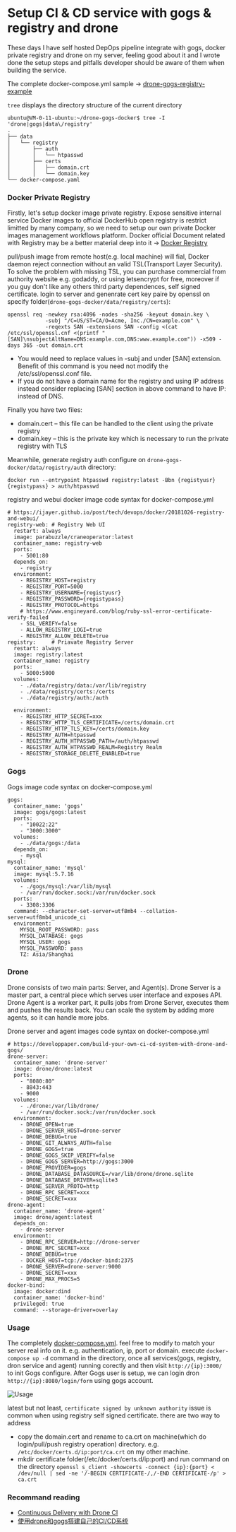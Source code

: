 # Setup CI & CD service with gogs & registry and drone
These days I have self hosted DepOps pipeline integrate with gogs, docker private registry and drone on my server, feeling good about it and I wrote done the setup steps and pitfalls developer should be aware of them when building the service.

The complete docker-compose.yml sample -> [drone-gogs-registry-example
](https://github.com/wenweih/drone-gogs-registry-example)

```tree``` displays the directory structure of the current directory
```
ubuntu@VM-0-11-ubuntu:~/drone-gogs-docker$ tree -I 'drone|gogs|data\/registry'
.
├── data
│   └── registry
│       ├── auth
│       │   └── htpasswd
│       ├── certs
│       │   ├── domain.crt
│       │   └── domain.key
└── docker-compose.yaml
```
### Docker Private Registry
Firstly, let's setup docker image private registry. Expose sensitive internal service Docker images to official DockerHub open registry is restrict limitted by many company, so we need to setup our own private Docker images management workflows platform. Docker official Document related with Registry may be a better material deep into it -> [Docker Registry](https://docs.docker.com/registry/)

pull/push image from remote host(e.g. local machine) will fial, Docker daemon reject connection without an valid TSL(Transport Layer Security). To solve the problem with missing TSL, you can purchase commercial from authority website e.g. godaddy, or using letsencrypt for free, moreover if you guy don't like any others third party dependences, self signed certificate. login to server and genenrate cert key paire by openssl on specify folder(```drone-gogs-docker/data/registry/certs```):
```
openssl req -newkey rsa:4096 -nodes -sha256 -keyout domain.key \
            -subj "/C=US/ST=CA/O=Acme, Inc./CN=example.com" \
            -reqexts SAN -extensions SAN -config <(cat /etc/ssl/openssl.cnf <(printf "[SAN]\nsubjectAltName=DNS:example.com,DNS:www.example.com")) -x509 -days 365 -out domain.crt
```
- You would need to replace values in -subj and under [SAN] extension. Benefit of this command is you need not modify the /etc/ssl/openssl.conf file.
- If you do not have a domain name for the registry and using IP address instead consider replacing [SAN] section in above command to have IP: <ip-address> instead of DNS.

Finally you have two files:
- domain.cert – this file can be handled to the client using the private registry
- domain.key – this is the private key which is necessary to run the private registry with TLS

Meanwhile, generate registry auth configure on ```drone-gogs-docker/data/registry/auth``` directory:
```
docker run --entrypoint htpasswd registry:latest -Bbn {registyusr} {registypass} > auth/htpasswd
```

registry and webui docker image code syntax for docker-compose.yml
```
# https://ijayer.github.io/post/tech/devops/docker/20181026-registry-and-webui/
registry-web: # Registry Web UI
  restart: always
  image: parabuzzle/craneoperator:latest
  container_name: registry-web
  ports:
    - 5001:80
  depends_on:
    - registry
  environment:
    - REGISTRY_HOST=registry
    - REGISTRY_PORT=5000
    - REGISTRY_USERNAME={registyusr}
    - REGISTRY_PASSWORD={registypass}
    - REGISTRY_PROTOCOL=https
    # https://www.engineyard.com/blog/ruby-ssl-error-certificate-verify-failed
    - SSL_VERIFY=false
    - ALLOW_REGISTRY_LOGI=true
    - REGISTRY_ALLOW_DELETE=true
registry:     # Priavate Registry Server
  restart: always
  image: registry:latest
  container_name: registry
  ports:
    - 5000:5000
  volumes:
    - ./data/registry/data:/var/lib/registry
    - ./data/registry/certs:/certs
    - ./data/registry/auth:/auth

  environment:
    - REGISTRY_HTTP_SECRET=xxx
    - REGISTRY_HTTP_TLS_CERTIFICATE=/certs/domain.crt
    - REGISTRY_HTTP_TLS_KEY=/certs/domain.key
    - REGISTRY_AUTH=htpasswd
    - REGISTRY_AUTH_HTPASSWD_PATH=/auth/htpasswd
    - REGISTRY_AUTH_HTPASSWD_REALM=Registry Realm
    - REGISTRY_STORAGE_DELETE_ENABLED=true
```
### Gogs
Gogs image code syntax on docker-compose.yml
```
gogs:
  container_name: 'gogs'
  image: gogs/gogs:latest
  ports:
    - "10022:22"
    - "3000:3000"
  volumes:
    - ./data/gogs:/data
  depends_on:
    - mysql
mysql:
  container_name: 'mysql'
  image: mysql:5.7.16
  volumes:
    - ./gogs/mysql:/var/lib/mysql
    - /var/run/docker.sock:/var/run/docker.sock
  ports:
    - 3308:3306
  command: --character-set-server=utf8mb4 --collation-server=utf8mb4_unicode_ci
  environment:
    MYSQL_ROOT_PASSWORD: pass
    MYSQL_DATABASE: gogs
    MYSQL_USER: gogs
    MYSQL_PASSWORD: pass
    TZ: Asia/Shanghai
```
### Drone
Drone consists of two main parts: Server, and Agent(s). Drone Server is a master part, a central piece which serves user interface and exposes API. Drone Agent is a worker part, it pulls jobs from Drone Server, executes them and pushes the results back. You can scale the system by adding more agents, so it can handle more jobs.

Drone server and agent images code syntax on docker-compose.yml
```
# https://developpaper.com/build-your-own-ci-cd-system-with-drone-and-gogs/
drone-server:
  container_name: 'drone-server'
  image: drone/drone:latest
  ports:
    - "8080:80"
    - 8843:443
    - 9000
  volumes:
    - ./drone:/var/lib/drone/
    - /var/run/docker.sock:/var/run/docker.sock
  environment:
    - DRONE_OPEN=true
    - DRONE_SERVER_HOST=drone-server
    - DRONE_DEBUG=true
    - DRONE_GIT_ALWAYS_AUTH=false
    - DRONE_GOGS=true
    - DRONE_GOGS_SKIP_VERIFY=false
    - DRONE_GOGS_SERVER=http://gogs:3000
    - DRONE_PROVIDER=gogs
    - DRONE_DATABASE_DATASOURCE=/var/lib/drone/drone.sqlite
    - DRONE_DATABASE_DRIVER=sqlite3
    - DRONE_SERVER_PROTO=http
    - DRONE_RPC_SECRET=xxx
    - DRONE_SECRET=xxx
drone-agent:
  container_name: 'drone-agent'
  image: drone/agent:latest
  depends_on:
    - drone-server
  environment:
    - DRONE_RPC_SERVER=http://drone-server
    - DRONE_RPC_SECRET=xxx
    - DRONE_DEBUG=true
    - DOCKER_HOST=tcp://docker-bind:2375
    - DRONE_SERVER=drone-server:9000
    - DRONE_SECRET=xxx
    - DRONE_MAX_PROCS=5
docker-bind:
  image: docker:dind
  container_name: 'docker-bind'
  privileged: true
  command: --storage-driver=overlay
```
### Usage
The completely [docker-compose.yml](https://github.com/wenweih/drone-gogs-registry-example/blob/master/docker-compose.yaml). feel free to modify to match your server real info on it. e.g. authentication, ip, port or domain. execute ```docker-compose up -d``` command in the directory, once all services(gogs, registry, dron service and agent) running corectly and then visit ```http://{ip}:3000/``` to init Gogs configure. After Gogs user is setup, we can login dron ```http://{ip}:8080/login/form``` using gogs account.

![Usage](drone-gogs-registry.png)

latest but not least, ```certificate signed by unknown authority``` issue is common when using registry self signed certificate. there are two way to address
- copy the domain.cert and rename to ca.crt on machine(which do login/pull/push registry operation) directory. e.g. ```/etc/docker/certs.d/ip:port/ca.crt``` on my other machine.
- mkdir certificate folder(/etc/docker/certs.d/ip:port) and run command on the directory ```openssl s_client -showcerts -connect {ip}:{port} < /dev/null | sed -ne '/-BEGIN CERTIFICATE-/,/-END CERTIFICATE-/p' > ca.crt```
### Recommand reading
- [Continuous Delivery with Drone CI](https://medium.com/@sergey.kolodyazhnyy/continuous-delivery-with-drone-ci-3a3fea5aa83)
- [使用drone和gogs搭建自己的CI/CD系统](https://kanda.me/2019/03/06/building-ci-cd-system-by-drone/)
